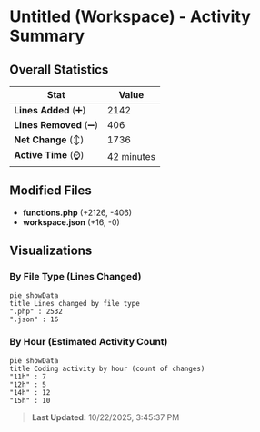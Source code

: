 # Untitled (Workspace) - Activity Summary 

## Overall Statistics

| Stat                   | Value                                                             |
| ---------------------- | ----------------------------------------------------------------- |
| **Lines Added** (➕)   | 2142                                          |
| **Lines Removed** (➖) | 406                                        |
| **Net Change** (↕)    | 1736                |
| **Active Time** (⌚)   | 42 minutes |


## Modified Files
- **functions.php** (+2126, -406)
- **workspace.json** (+16, -0)

## Visualizations

### By File Type (Lines Changed)

```mermaid
pie showData
title Lines changed by file type
".php" : 2532
".json" : 16
```

### By Hour (Estimated Activity Count)

```mermaid
pie showData
title Coding activity by hour (count of changes)
"11h" : 7
"12h" : 5
"14h" : 12
"15h" : 10
```


> **Last Updated:** 10/22/2025, 3:45:37 PM